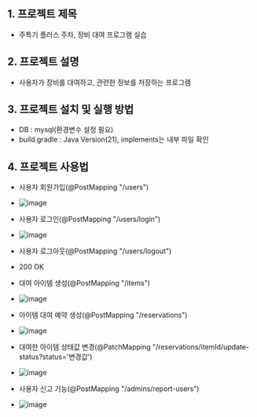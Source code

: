 ## 1. 프로젝트 제목
 - 주특기 플러스 주차, 장비 대여 프로그램 실습

## 2. 프로젝트 설명
 - 사용자가 장비를 대여하고, 관련한 정보를 저장하는 프로그램

## 3. 프로젝트 설치 및 실행 방법
 - DB : mysql(환경변수 설정 필요)
 - build.gradle : Java Version(21), implements는 내부 파일 확인

## 4. 프로젝트 사용법
- 사용자 회원가입(@PostMapping "/users")
- ![image](https://github.com/user-attachments/assets/8ebd30a1-beab-4427-bde6-3842fc3ee5d6) 
 
- 사용자 로그인(@PostMapping "/users/login")
- ![image](https://github.com/user-attachments/assets/9e85a7c4-b719-4d7c-95ad-053c63fdb9e0)

- 사용자 로그아웃(@PostMapping "/users/logout")
- 200 OK

- 대여 아이템 생성(@PostMapping "/items")
- ![image](https://github.com/user-attachments/assets/48464bc1-288e-45b2-beda-9694e918b9f0)

- 아이템 대여 예약 생성(@PostMapping "/reservations")
- ![image](https://github.com/user-attachments/assets/8c0a3e6c-4f9d-4dd7-9d1c-b068a8b2a76f)

- 대여한 아이템 상태값 변경(@PatchMapping "/reservations/itemId/update-status?status='변경값')
- ![image](https://github.com/user-attachments/assets/055d6e0b-b4bb-42bd-b642-3ebc417ac1e8)

- 사용자 신고 기능(@PostMapping "/admins/report-users")
- ![image](https://github.com/user-attachments/assets/87425466-25e3-4d26-95ab-5337134f2e2e)

